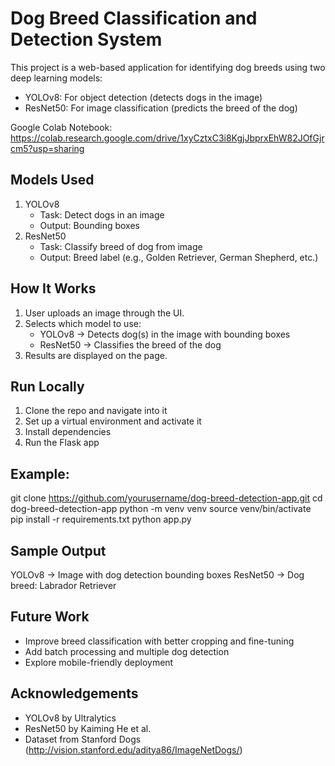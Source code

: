Dog Breed Classification and Detection System
=============================================

This project is a web-based application for identifying dog breeds using two deep learning models:
- YOLOv8: For object detection (detects dogs in the image)
- ResNet50: For image classification (predicts the breed of the dog)

Google Colab Notebook:
https://colab.research.google.com/drive/1xyCztxC3i8KgjJbprxEhW82JOfGjrcm5?usp=sharing

Models Used
-----------
1. YOLOv8
   - Task: Detect dogs in an image
   - Output: Bounding boxes
2. ResNet50
   - Task: Classify breed of dog from image
   - Output: Breed label (e.g., Golden Retriever, German Shepherd, etc.)

How It Works
------------
1. User uploads an image through the UI.
2. Selects which model to use:
   - YOLOv8 → Detects dog(s) in the image with bounding boxes
   - ResNet50 → Classifies the breed of the dog
3. Results are displayed on the page.

Run Locally
-----------
1. Clone the repo and navigate into it
2. Set up a virtual environment and activate it
3. Install dependencies
4. Run the Flask app

Example:
------------------
git clone https://github.com/yourusername/dog-breed-detection-app.git
cd dog-breed-detection-app
python -m venv venv
source venv/bin/activate
pip install -r requirements.txt
python app.py

Sample Output
-------------
YOLOv8 → Image with dog detection bounding boxes
ResNet50 → Dog breed: Labrador Retriever

Future Work
-----------
- Improve breed classification with better cropping and fine-tuning
- Add batch processing and multiple dog detection
- Explore mobile-friendly deployment

Acknowledgements
----------------
- YOLOv8 by Ultralytics
- ResNet50 by Kaiming He et al.
- Dataset from Stanford Dogs (http://vision.stanford.edu/aditya86/ImageNetDogs/)
